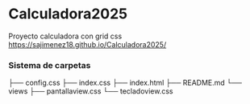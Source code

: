 # Calculadora2025

Proyecto calculadora con grid css
https://sajimenez18.github.io/Calculadora2025/

### Sistema de carpetas
├── config.css
├── index.css
├── index.html
├── README.md
└── views
    ├── pantallaview.css
    └── tecladoview.css
